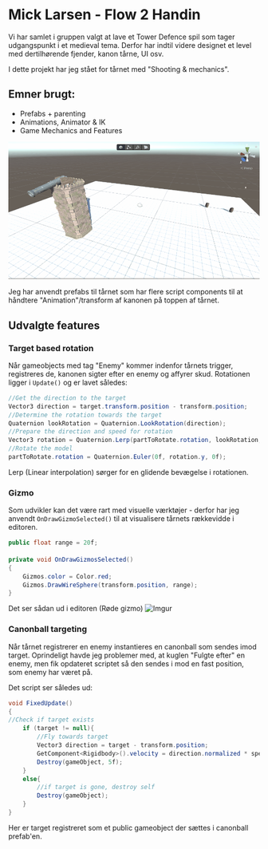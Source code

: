 # Mick Larsen - Flow 2 Handin

Vi har samlet i gruppen valgt at lave et Tower Defence spil som tager udgangspunkt i et medieval tema. Derfor har indtil videre designet et level med dertilhørende fjender, kanon tårne, UI osv.

I dette projekt har jeg stået for tårnet med "Shooting & mechanics".

## Emner brugt:

- Prefabs + parenting
- Animations, Animator & IK
- Game Mechanics and Features

![alt](tower.gif)

Jeg har anvendt prefabs til tårnet som har flere script components til at håndtere "Animation"/transform af kanonen på
toppen af tårnet.

## Udvalgte features

### Target based rotation

Når gameobjects med tag "Enemy" kommer indenfor tårnets trigger, registreres de, kanonen sigter efter en enemy og affyrer skud.
Rotationen ligger i `Update()` og er lavet således:

```C#
//Get the direction to the target
Vector3 direction = target.transform.position - transform.position;
//Determine the rotation towards the target
Quaternion lookRotation = Quaternion.LookRotation(direction);
//Prepare the direction and speed for rotation
Vector3 rotation = Quaternion.Lerp(partToRotate.rotation, lookRotation, Time.deltaTime * turnSpeed).eulerAngles;
//Rotate the model
partToRotate.rotation = Quaternion.Euler(0f, rotation.y, 0f);
```

Lerp (Linear interpolation) sørger for en glidende bevægelse i rotationen.

### Gizmo

Som udvikler kan det være rart med visuelle værktøjer - derfor har jeg anvendt `OnDrawGizmoSelected()` til at visualisere tårnets rækkevidde i editoren.

```c#
public float range = 20f;

private void OnDrawGizmosSelected()
{
    Gizmos.color = Color.red;
    Gizmos.DrawWireSphere(transform.position, range);
}
```
Det ser sådan ud i editoren (Røde gizmo)
![Imgur](https://imgur.com/rlbihS8.png)

### Canonball targeting
Når tårnet registrerer en enemy instantieres en canonball som sendes imod target. Oprindeligt havde jeg problemer med, at kuglen "Fulgte efter" en enemy, men fik opdateret scriptet så den sendes i mod en fast position, som enemy har været på.

Det script ser således ud: 

``` c#
void FixedUpdate()
{
//Check if target exists
    if (target != null){
        //Fly towards target
        Vector3 direction = target - transform.position;
        GetComponent<Rigidbody>().velocity = direction.normalized * speed;
        Destroy(gameObject, 5f);
    }
    else{
        //if target is gone, destroy self
        Destroy(gameObject);
    }
}
```

Her er target registreret som et public gameobject der sættes i canonball prefab'en.
